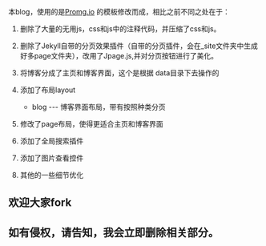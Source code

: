 

本blog，使用的是[Promg.io](https://github.com/promeg/promeg.github.io) 的模板修改而成，相比之前不同之处在于：

1. 删除了大量的无用js，css和js中的注释代码，并压缩了css和js。
2. 删除了Jekyll自带的分页效果插件（自带的分页插件，会在_site文件夹中生成好多page文件夹），改用了Jpage.js,并对分页按钮进行了美化。
3. 将博客分成了主页和博客界面，这个是根据 data目录下去操作的
4. 添加了布局layout
    * blog --- 博客界面布局，带有按照种类分页

5. 修改了page布局，使得更适合主页和博客界面

6. 添加了全局搜索插件

7. 添加了图片查看控件

8. 其他的一些细节优化 

## 欢迎大家fork

## 如有侵权，请告知，我会立即删除相关部分。

